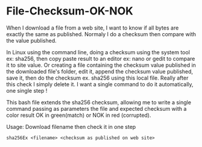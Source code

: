 # File-Checksum-OK-NOK

When I download a file from a web site, I want to know if 
all bytes are exactly the same as published. Normaly I do a
checksum then compare with the value published. 
 
In Linux using the command line, doing a checksum using the system tool 
ex: sha256, then copy paste result to an editor ex: nano or gedit to 
compare it to site value. 
Or creating a file containing the checksum value published in the downloaded 
file's folder, edit it, append the checksum value published, save it, then 
do the checksum  ex. sha256 using this local file. 
Really after this check I simply delete it. I want a single command to do it automatically, 
one single step !  


This bash file extends the sha256 checksum, allowing me to write a single 
command passing as parameters the file and expected checksum with a color 
result OK in green(match) or NOK in red (corrupted).

Usage: 
Download filename 
then check it in one step
```shell
sha256Ex <filename> <checksum as published on web site>
```

